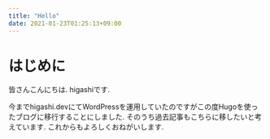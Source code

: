 ```yaml
---
title: "Hello"
date: 2021-01-23T01:25:13+09:00
---
```


# はじめに
皆さんこんにちは.
higashiです.

今までhigashi.devにてWordPressを運用していたのですがこの度Hugoを使ったブログに移行することにしました.
そのうち過去記事もこちらに移したいと考えています.
これからもよろしくおねがいします.
